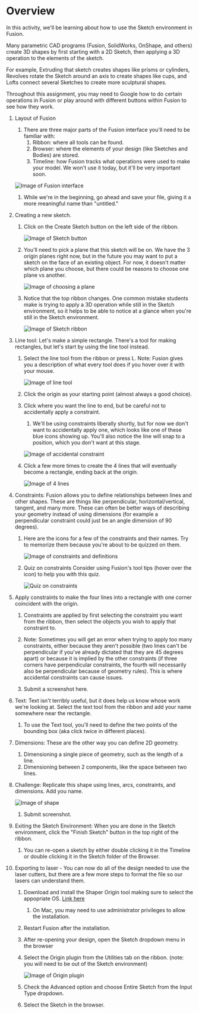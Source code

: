 # Overview
In this activity, we'll be learning about how to use the Sketch environment in Fusion. 

Many parametric CAD programs (Fusion, SolidWorks, OnShape, and others) create 3D shapes by first starting with a 2D Sketch, then applying a 3D operation to the elements of the sketch. 

For example, Extruding that sketch creates shapes like prisms or cylinders, Revolves rotate the Sketch around an axis to create shapes like cups, and Lofts connect several Sketches to create more sculptural shapes.

Throughout this assignment, you may need to Google how to do certain operations in Fusion or play around with different buttons within Fusion to see how they work.

1. Layout of Fusion
    1. There are three major parts of the Fusion interface you'll need to be familiar with:
        1. Ribbon: where all tools can be found.
        1. Browser: where the elements of your design (like Sketches and Bodies) are stored.
        1. Timeline: how Fusion tracks what operations were used to make your model. We won't use it today, but it'll be very important soon.

    ![Image of Fusion interface](assets/fusion_interface.svg)

    1. While we're in the beginning, go ahead and save your file, giving it a more meaningful name than "untitled."

1. Creating a new sketch.
    1. Click on the Create Sketch button on the left side of the ribbon.

        ![Image of Sketch button](assets/sketch_button.svg)

    1. You'll need to pick a plane that this sketch will be on. We have the 3 origin planes right now, but in the future you may want to put a sketch on the face of an existing object. For now, it doesn't matter which plane you choose, but there could be reasons to choose one plane vs another.

        ![Image of choosing a plane](assets/plane_selection.svg)

    1. Notice that the top ribbon changes. One common mistake students make is trying to apply a 3D operation while still in the Sketch environment, so it helps to be able to notice at a glance when you're still in the Sketch environment.

        ![Image of Sketch ribbon](assets/sketch_ribbon.svg)

1. Line tool: Let's make a simple rectangle. There's a tool for making rectangles, but let's start by using the line tool instead.
    1. Select the line tool from the ribbon or press L. Note: Fusion gives you a description of what every tool does if you hover over it with your mouse.

        ![Image of line tool](assets/line_tool.svg)

    1. Click the origin as your starting point (almost always a good choice).
    1. Click where you want the line to end, but be careful not to accidentally apply a constraint.
        1. We'll be using constraints liberally shortly, but for now we don't want to accidentally apply one, which looks like one of these blue icons showing up. You'll also notice the line will snap to a position, which you don't want at this stage.

        ![Image of accidental constraint](assets/accidental_constraint.svg)
    
    1. Click a few more times to create the 4 lines that will eventually become a rectangle, ending back at the origin.

        ![Image of 4 lines](assets/proto_rectangle.svg)
    
1. Constraints: Fusion allows you to define relationships between lines and other shapes. These are things like perpendicular, horizontal/vertical, tangent, and many more. These can often be better ways of describing your geometry instead of using dimensions (for example a perpendicular constraint could just be an angle dimension of 90 degrees).
    1. Here are the icons for a few of the constraints and their names. Try to memorize them because you're about to be quizzed on them.
        
        ![Image of constraints and definitions](assets/constraints.svg)

    1. Quiz on constraints
        Consider using Fusion's tool tips (hover over the icon) to help you with this quiz.

        ![Quiz on constraints](assets/constraint_quiz.svg)

1. Apply constraints to make the four lines into a rectangle with one corner coincident with the origin.

    1. Constraints are applied by first selecting the constraint you want from the ribbon, then select the objects you wish to apply that constraint to.

    1. Note: Sometimes you will get an error when trying to apply too many constraints, either because they aren't possible (two lines can't be perpendicular if you've already dictated that they are 45 degrees apart) or because it is implied by the other constraints (if three corners have perpendicular constraints, the fourth will necessarily also be perpendicular because of geometry rules). This is where accidental constraints can cause issues.

    1. Submit a screenshot here.

1. Text: Text isn't terribly useful, but it does help us know whose work we're looking at. Select the text tool from the ribbon and add your name somewhere near the rectangle.

    1. To use the Text tool, you'll need to define the two points of the bounding box (aka click twice in different places).

1. Dimensions: These are the other way you can define 2D geometry.
    1. Dimensioning a single piece of geometry, such as the length of a line.
    1. Dimensioning between 2 components, like the space between two lines.

1. Challenge: Replicate this shape using lines, arcs, constraints, and dimensions. Add you name.

    ![Image of shape](assets/dimension_quiz.svg)

    1. Submit screenshot.

1. Exiting the Sketch Environment: When you are done in the Sketch environment, click the "Finish Sketch" button in the top right of the ribbon.
    1. You can re-open a sketch by either double clicking it in the Timeline or double clicking it in the Sketch folder of the Browser.

1. Exporting to laser - You can now do all of the design needed to use the laser cutters, but there are a few more steps to format the file so our lasers can understand them.
    1. Download and install the Shaper Origin tool making sure to select the appopriate OS. [Link here](https://apps.autodesk.com/FUSION/en/Detail/Index?id=3662665235866169729)
        1. On Mac, you may need to use administrator privileges to allow the installation.
    1. Restart Fusion after the installation.
    1. After re-opening your design, open the Sketch dropdown menu in the browser
    1. Select the Origin plugin from the Utilities tab on the ribbon. (note: you will need to be out of the Sketch environment)

        ![Image of Origin plugin](assets/origin_plugin.svg)

    1. Check the Advanced option and choose Entire Sketch from the Input Type dropdown.
    1. Select the Sketch in the browser.